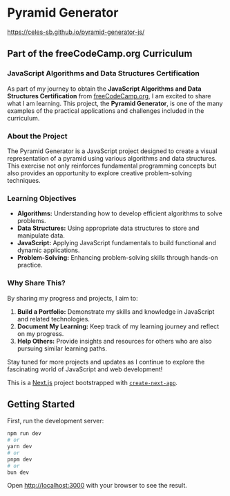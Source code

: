 # Pyramid Generator
https://celes-sb.github.io/pyramid-generator-js/

## Part of the freeCodeCamp.org Curriculum

### JavaScript Algorithms and Data Structures Certification

As part of my journey to obtain the **JavaScript Algorithms and Data Structures Certification** from [freeCodeCamp.org](https://www.freecodecamp.org/), I am excited to share what I am learning. This project, the **Pyramid Generator**, is one of the many examples of the practical applications and challenges included in the curriculum.

### About the Project

The Pyramid Generator is a JavaScript project designed to create a visual representation of a pyramid using various algorithms and data structures. This exercise not only reinforces fundamental programming concepts but also provides an opportunity to explore creative problem-solving techniques.

### Learning Objectives

- **Algorithms:** Understanding how to develop efficient algorithms to solve problems.
- **Data Structures:** Using appropriate data structures to store and manipulate data.
- **JavaScript:** Applying JavaScript fundamentals to build functional and dynamic applications.
- **Problem-Solving:** Enhancing problem-solving skills through hands-on practice.

### Why Share This?

By sharing my progress and projects, I aim to:

1. **Build a Portfolio:** Demonstrate my skills and knowledge in JavaScript and related technologies.
2. **Document My Learning:** Keep track of my learning journey and reflect on my progress.
3. **Help Others:** Provide insights and resources for others who are also pursuing similar learning paths.

Stay tuned for more projects and updates as I continue to explore the fascinating world of JavaScript and web development!


This is a [Next.js](https://nextjs.org/) project bootstrapped with [`create-next-app`](https://github.com/vercel/next.js/tree/canary/packages/create-next-app).

## Getting Started
First, run the development server:

```bash
npm run dev
# or
yarn dev
# or
pnpm dev
# or
bun dev
```

Open [http://localhost:3000](http://localhost:3000) with your browser to see the result.
